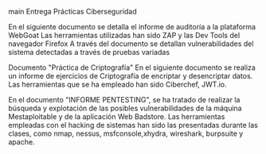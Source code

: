 
 main
Entrega Prácticas Ciberseguridad

En el siguiente documento se detalla el informe de auditoría a la  plataforma WebGoat
Las herramientas utilizadas han sido ZAP y las Dev Tools del navegador Firefox
A través del documento se detallan vulnerabilidades del sistema detectadas a través de pruebas variadas 


Documento "Práctica de Criptografía"
En el siguiente documento se realiza un informe de ejercicios de Criptografía de encriptar y desencriptar datos.
Las herramientas que se ha empleado han sido Ciberchef, JWT.io.



En el documento "INFORME PENTESTING", se ha tratado de realizar la búsqueda y explotación de las posibles vulnerabilidades de la máquina Mestaploitable y de la aplicación Web Badstore. Las herramientas empleadas con el hacking de sistemas han sido las presentadas durante las clases, como nmap, nessus, msfconsole,xhydra, wireshark, burpsuite y apache.


